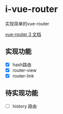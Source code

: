 # i-vue-router

实现简单的vue-router

[vue-router 3 文档](https://v3.router.vuejs.org/zh/)

## 实现功能

- [x] hash路由
- [x] router-view
- [x] router-link

## 待实现功能

- [ ] history 路由
